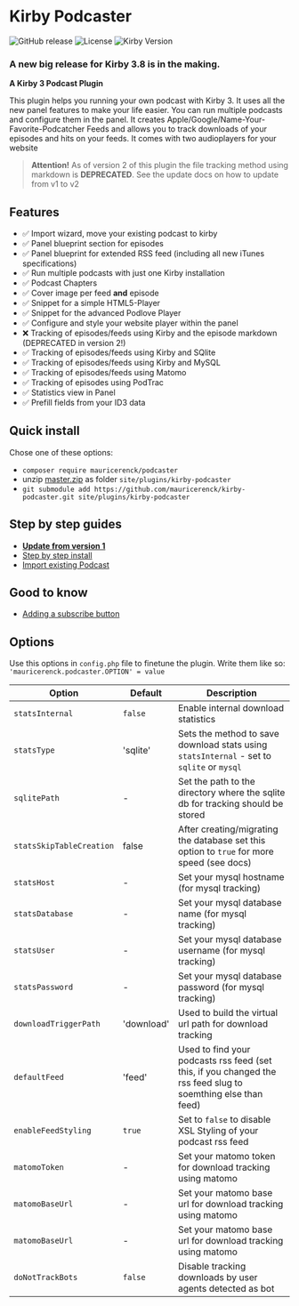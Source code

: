 # Kirby Podcaster

![GitHub release](https://img.shields.io/github/release/mauricerenck/kirby-podcaster.svg?maxAge=1800) ![License](https://img.shields.io/github/license/mashape/apistatus.svg) ![Kirby Version](https://img.shields.io/badge/Kirby-3%2B-black.svg)

### A new big release for Kirby 3.8 is in the making. 

**A Kirby 3 Podcast Plugin**

This plugin helps you running your own podcast with Kirby 3. It uses all the new panel features to make your life easier. You can run multiple podcasts and configure them in the panel. It creates Apple/Google/Name-Your-Favorite-Podcatcher Feeds and allows you to track downloads of your episodes and hits on your feeds. It comes with two audioplayers for your website

> **Attention!** As of version 2 of this plugin the file tracking method using markdown is **DEPRECATED**. See the update docs on how to update from v1 to v2

## Features

- ✅ Import wizard, move your existing podcast to kirby
- ✅ Panel blueprint section for episodes
- ✅ Panel blueprint for extended RSS feed (including all new iTunes specifications)
- ✅ Run multiple podcasts with just one Kirby installation
- ✅ Podcast Chapters
- ✅ Cover image per feed **and** episode
- ✅ Snippet for a simple HTML5-Player
- ✅ Snippet for the advanced Podlove Player
- ✅ Configure and style your website player within the panel
- ❌ Tracking of episodes/feeds using Kirby and the episode markdown (DEPRECATED in version 2!)
- ✅ Tracking of episodes/feeds using Kirby and SQlite
- ✅ Tracking of episodes/feeds using Kirby and MySQL
- ✅ Tracking of episodes/feeds using Matomo
- ✅ Tracking of episodes using PodTrac
- ✅ Statistics view in Panel
- ✅ Prefill fields from your ID3 data

## Quick install

Chose one of these options:

- `composer require mauricerenck/podcaster`
- unzip [master.zip](https://github.com/mauricerenck/kirby-podcaster/releases/latest) as folder `site/plugins/kirby-podcaster`
- `git submodule add https://github.com/mauricerenck/kirby-podcaster.git site/plugins/kirby-podcaster`

## Step by step guides

- **[Update from version 1](docs/update-v1-v2.md)**
- [Step by step install](docs/setup-clean.md)
- [Import existing Podcast](docs/setup-existing-podcast.md)

## Good to know

- [Adding a subscribe button ](docs/podlove-subscribe-button.md)

## Options

Use this options in `config.php` file to finetune the plugin. Write them like so: `'mauricerenck.podcaster.OPTION' = value`

| Option                   | Default    | Description                                                                                                  |
| ------------------------ | ---------- | ------------------------------------------------------------------------------------------------------------ |
| `statsInternal`          | `false`    | Enable internal download statistics                                                                          |
| `statsType`              | 'sqlite'   | Sets the method to save download stats using `statsInternal` - set to `sqlite` or `mysql`                    |
| `sqlitePath`             | -          | Set the path to the directory where the sqlite db for tracking should be stored                              |
| `statsSkipTableCreation` | false      | After creating/migrating the database set this option to `true` for more speed (see docs)                    |
| `statsHost`              | -          | Set your mysql hostname (for mysql tracking)                                                                 |
| `statsDatabase`          | -          | Set your mysql database name (for mysql tracking)                                                            |
| `statsUser`              | -          | Set your mysql database username (for mysql tracking)                                                        |
| `statsPassword`          | -          | Set your mysql database password (for mysql tracking)                                                        |
| `downloadTriggerPath`    | 'download' | Used to build the virtual url path for download tracking                                                     |
| `defaultFeed`            | 'feed'     | Used to find your podcasts rss feed (set this, if you changed the rss feed slug to soemthing else than feed) |
| `enableFeedStyling`      | `true`     | Set to `false` to disable XSL Styling of your podcast rss feed                                               |
| `matomoToken`            | -          | Set your matomo token for download tracking using matomo                                                     |
| `matomoBaseUrl`          | -          | Set your matomo base url for download tracking using matomo                                                  |
| `matomoBaseUrl`          | -          | Set your matomo base url for download tracking using matomo                                                  |
| `doNotTrackBots`         | `false`    | Disable tracking downloads by user agents detected as bot                                                    |
